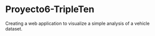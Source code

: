 # Proyecto6-TripleTen
Creating a web application to visualize a simple analysis of a vehicle dataset.
